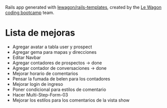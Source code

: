 Rails app generated with [lewagon/rails-templates](https://github.com/lewagon/rails-templates), created by the [Le Wagon coding bootcamp](https://www.lewagon.com) team.

# Lista de mejoras

+ Agregar avatar a tabla user y prospect
+ Agregar gema para mapas y direcciones
+ Editar Navbar
+ Agregar contadores de prospectos -> done
+ Agregar contador de conversaciones -> done
+ Mejorar horario de comentarios
+ Pensar la fumada de belen para los contadores
+ Mejorar login de ingreso
+ Poner condicional para estilos de comentario
+ Hacer Multi-Step-Form-03
+ Mejorar los estilos para los comentarios de la vista show
